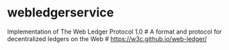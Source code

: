 # webledgerservice
Implementation of The Web Ledger Protocol 1.0 # A format and protocol for decentralized ledgers on the Web # https://w3c.github.io/web-ledger/
